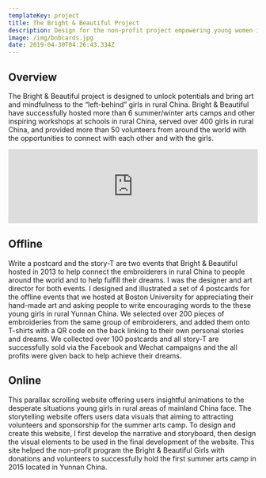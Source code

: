 ```yaml
---
templateKey: project
title: The Bright & Beautiful Project
description: Design for the non-profit project empowering young women in rural China
image: /img/bnbcards.jpg
date: 2019-04-30T04:26:43.334Z
---
```

## Overview

The Bright & Beautiful project is designed to unlock potentials and bring art and mindfulness to the “left-behind” girls in rural China. Bright & Beautiful have successfully hosted more than 6 summer/winter arts camps and other inspiring workshops at schools in rural China, served over 400 girls in rural China, and provided more than 50 volunteers from around the world with the opportunities to connect with each other and with the girls.

<div class="youtubeWrapper" style="max-width:800px"><iframe width="100%" src="https://www.youtube.com/embed/HuoU8piIMxg" frameborder="0" allowfullscreen></iframe></div>

## Offline

Write a postcard and the story-T are two events that Bright & Beautiful hosted in 2013 to help connect the embroiderers in rural China to people around the world and to help fulfill their dreams. I was the designer and art director for both events. I designed and illustrated a set of 4 postcards for the offline events that we hosted at Boston University for appreciating their hand-made art and asking people to write encouraging words to the these young girls in rural Yunnan China. We selected over 200 pieces of embroideries from the same group of embroiderers, and added them onto T-shirts with a QR code on the back linking to their own personal stories and dreams. We collected over 100 postcards and all story-T are successfully sold via the Facebook and Wechat campaigns and the all profits were given back to help achieve their dreams.

<lightbox col='4'>
<rehype-image src="bnb-girls_card1.jpg" caption="This is one of the four postcards I designed for this event. "></rehype-image>
<rehype-image src="bnb-girls_card2.jpg" caption="This is one of the four postcards I designed for this event. "></rehype-image>
<rehype-image src="bnb-girls_card3.jpg" caption="This is one of the four postcards I designed for this event. "></rehype-image>
<rehype-image src="bnb-girls_card4.jpg" caption="This is one of the four postcards I designed for this event. "></rehype-image>
<rehype-image src="bnb-card-team.jpg" caption="Part of the crew that was at the offline event at Boston University."></rehype-image>
<rehype-image src="bnb-write_event2.jpg" caption="A volunteer at the offline event"></rehype-image>
<rehype-image src="bnb-write_event4.jpg" caption="A donor at the offline event writing a postcard to XiaoZhao, one of the young embroiderer in the program"></rehype-image>
<rehype-image src="bnb-xiaozhao.jpg" caption="Hand written postcards, a new phone and donations for XiaoZhao to help her kick start her high school dream."></rehype-image>
</lightbox>

## Online

This parallax scrolling website offering users insightful animations to the desperate situations young girls in rural areas of mainland China face. The storytelling website offers users data visuals that aiming to attracting volunteers and sponsorship for the summer arts camp. To design and create this website, I first develop the narrative and storyboard, then design the visual elements to be used in the final development of the website. This site helped the non-profit program the Bright & Beautiful Girls with donations and volunteers to successfully hold the first summer arts camp in 2015 located in Yunnan China.

<lightbox col='2'>
<rehype-image src="bnb-girls-web.jpg" caption="text"></rehype-image>
</lightbox>